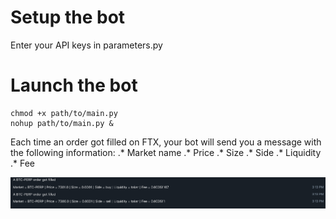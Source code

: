 # Setup the bot

Enter your API keys in parameters.py

# Launch the bot

```
chmod +x path/to/main.py
nohup path/to/main.py &
```

Each time an order got filled on FTX, your bot will send you a message with the following information:
.* Market name
.* Price
.* Size
.* Side
.* Liquidity
.* Fee

![alt text](fill.png)
